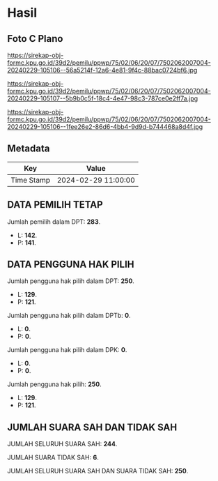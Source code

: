 # Hasil

## Foto C Plano

https://sirekap-obj-formc.kpu.go.id/39d2/pemilu/ppwp/75/02/06/20/07/7502062007004-20240229-105106--56a5214f-12a6-4e81-9f4c-88bac0724bf6.jpg

https://sirekap-obj-formc.kpu.go.id/39d2/pemilu/ppwp/75/02/06/20/07/7502062007004-20240229-105107--5b9b0c5f-18c4-4e47-98c3-787ce0e2ff7a.jpg

https://sirekap-obj-formc.kpu.go.id/39d2/pemilu/ppwp/75/02/06/20/07/7502062007004-20240229-105106--1fee26e2-86d6-4bb4-9d9d-b744468a8d4f.jpg


## Metadata

| Key        | Value               |
| ---------- | ------------------- |
| Time Stamp | 2024-02-29 11:00:00 |


## DATA PEMILIH TETAP

Jumlah pemilih dalam DPT: **283**.
 * L: **142**.
 * P: **141**.

## DATA PENGGUNA HAK PILIH

Jumlah pengguna hak pilih dalam DPT: **250**.
 * L: **129**.
 * P: **121**.

Jumlah pengguna hak pilih dalam DPTb: **0**.
 * L: **0**.
 * P: **0**.

Jumlah pengguna hak pilih dalam DPK: **0**.
 * L: **0**.
 * P: **0**.

Jumlah pengguna hak pilih: **250**.
 * L: **129**.
 * P: **121**.

## JUMLAH SUARA SAH DAN TIDAK SAH

JUMLAH SELURUH SUARA SAH: **244**.

JUMLAH SUARA TIDAK SAH: **6**.

JUMLAH SELURUH SUARA SAH DAN SUARA TIDAK SAH: **250**.


